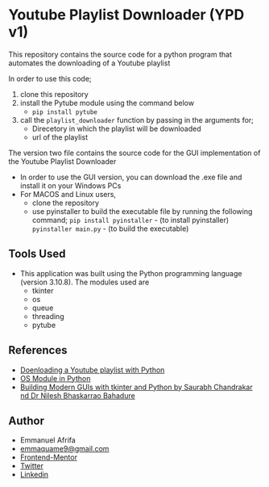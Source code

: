 # Youtube Playlist Downloader (YPD v1)

This repository contains the source code for a python program that automates the downloading of a Youtube playlist

In order to use this code;
1. clone this repository
1. install the Pytube module using the command below
    - ```pip install pytube```
1. call the ```playlist_downloader``` function by passing in the arguments for;
    - Direcetory in which the playlist will be downloaded
    - url of the playlist

The version two file contains the source code for the GUI implementation of the Youtube Playlist Downloader
- In order to use the GUI version, you can download the .exe file and install it on your Windows PCs
- For MACOS and Linux users,
    - clone the repository
    - use pyinstaller to build the executable file by running the following command;
        ```pip install pyinstaller``` - (to install pyinstaller)
        ```pyinstaller main.py``` - (to build the executable)

## Tools Used
-  This application was built using the Python programming language (version 3.10.8). The modules used are
    - tkinter
    - os
    - queue
    - threading
    - pytube
    

## References
- [Doenloading a Youtube playlist with Python](https://x.com/clcoding/status/1801801848304640129)
- [OS Module in Python](https://www.geeksforgeeks.org/os-module-python-examples/)
- [Building Modern GUIs with tkinter and Python by Saurabh Chandrakar nd Dr Nilesh Bhaskarrao Bahadure](https://www.bing.com/ck/a?!&&p=d61167f3e6f2360cJmltdHM9MTcxODQ5NjAwMCZpZ3VpZD0zODg3OGRmNC0zZTU3LTZiNTUtM2U1MC05ZTA3M2ZlYzZhNjAmaW5zaWQ9NTE4Mw&ptn=3&ver=2&hsh=3&fclid=38878df4-3e57-6b55-3e50-9e073fec6a60&psq=building+modern+guis+with+tkinter+and+python+saurabh+chandrakar&u=a1aHR0cHM6Ly9hcmNoaXZlLm9yZy9kZXRhaWxzL2J1aWxkaW5nLW1vZGVybi1ndWlzLXdpdGgtdGtpbnRlci1hbmQtcHl0aG9uLTIwMjM&ntb=1)


## Author
- Emmanuel Afrifa
- [emmaquame9@gmail.com](mailto:emmaquame9@gmail.com)
- [Frontend-Mentor](https://www.frontendmentor.io/profile/Emmanuel-Afrifa)
- [Twitter](https://twitter.com/Emma33712365)
- [Linkedin](https://www.linkedin.com/in/emmanuel-afrifa-840674214/)
